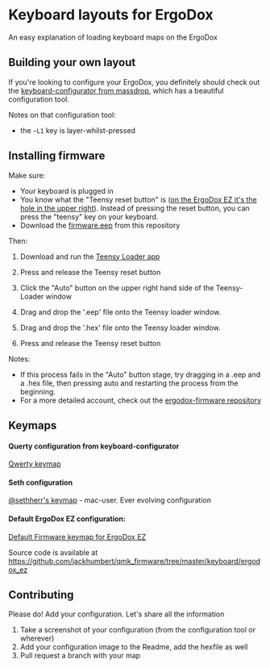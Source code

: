  # Keyboard layouts for ErgoDox

An easy explanation of loading keyboard maps on the ErgoDox

## Building your own layout

If you're looking to configure your ErgoDox, you definitely should check 
out the [keyboard-configurator from massdrop](https://keyboard-configurator.massdrop.com/ext/ergodox), which has a beautiful configuration tool.

Notes on that configuration tool: 

- the `~L1` key is layer-whilst-pressed


## Installing firmware

Make sure:

* Your keyboard is plugged in
* You know what the "Teensy reset button" is ([on the ErgoDox EZ it's the hole in the upper right](tiny_reset_button.jpg)). Instead of pressing the reset button, you can press the "teensy" key on your keyboard.
* Download the [firmware.eep](firmware.eep) from this repository

Then:

1. Download and run the [Teensy Loader app](http://www.pjrc.com/teensy/loader.html)

2. Press and release the Teensy reset button

3. Click the "Auto" button on the upper right hand side of the Teensy-Loader window

4. Drag and drop the '.eep' file onto the Teensy loader window. 

5. Drag and drop the '.hex' file onto the Teensy loader window.

6. Press and release the Teensy reset button

Notes:

* If this process fails in the "Auto" button stage, try dragging in a .eep and a .hex file, then pressing auto and restarting the process from the beginning.
* For a more detailed account, check out the [ergodox-firmware repository](https://github.com/benblazak/ergodox-firmware#load-firmware-onto-the-teensy)

## Keymaps

#### Querty configuration from keyboard-configurator

[Qwerty keymap](qwerty/qwerty.png)

#### Seth configuration

[@sethherr's keymap](seth/sethmap.png) - mac-user. Ever evolving configuration

#### Default ErgoDox EZ configuration:

[Default Firmware keymap for ErgoDox EZ](default_ergodox_ez/ergodox_ez_keymap.png)

Source code is available at https://github.com/jackhumbert/qmk_firmware/tree/master/keyboard/ergodox_ez

## Contributing

Please do! Add your configuration. Let's share all the information

1. Take a screenshot of your configuration (from the configuration tool or wherever)
2. Add your configuration image to the Readme, add the hexfile as well
3. Pull request a branch with your map